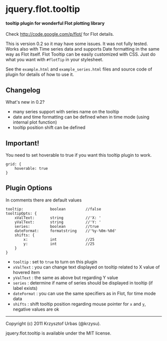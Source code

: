 jquery.flot.tooltip
===================
#### tooltip plugin for wonderful Flot plotting library ####

Check http://code.google.com/p/flot/ for Flot details.

This is version 0.2 so it may have some issues. It was not fully tested.
Works also with Time series data and supports Date formatting in the same way as Flot itself.
Flot Tooltip can be easily customized with CSS. Just do what you want with `#flotTip` in your stylesheet.

See the `example.html` and `example_series.html` files and source code of plugin for details of how to use it.

Changelog
---------
What's new in 0.2?

-   many series support with series name on the tooltip
-   date and time formatting can be defined when in time mode (using internal plot function)
-   tooltip position shift can be defined

Important!
----------
You need to set hoverable to true if you want this tooltip plugin to work.

	grid: {
		hoverable: true 
	}

Plugin Options
-------
In comments there are default values

	tooltip: 			boolean 		//false
	tooltipOpts: {
		xValText: 		string 			//'X: '
		yValText: 		string 			//'Y: '
		series:			boolean 		//true
		dateFormat: 	formatstring 	//'%y-%0m-%0d'
		shifts: { 
			x: 			int				//25
			y: 			int				//25
		}
	}

	
-   `tooltip` : set to `true` to turn on this plugin
-   `xValText` : you can change text displayed on tooltip related to X value of hovered item
-   `yValText` : the same as above but regarding Y value
-   `series` : determine if name of series should be displayed in tooltip (if label exists)
-   `dateFormat` : you can use the same specifiers as in Flot, for time mode data
-   `shifts` : shift tooltip position regarding mouse pointer for `x` and `y`, negative values are ok
	
* * *
Copyright (c) 2011 Krzysztof Urbas (@krzysu).

jquery.flot.tooltip is available under the MIT license.